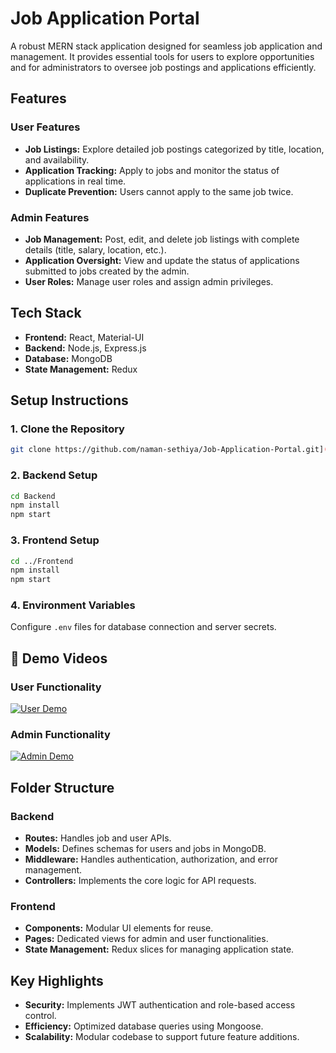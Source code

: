 # Job Application Portal

A robust MERN stack application designed for seamless job application and management. It provides essential tools for users to explore opportunities and for administrators to oversee job postings and applications efficiently.

## Features

### User Features
- **Job Listings:** Explore detailed job postings categorized by title, location, and availability.
- **Application Tracking:** Apply to jobs and monitor the status of applications in real time.
- **Duplicate Prevention:** Users cannot apply to the same job twice.

### Admin Features
- **Job Management:** Post, edit, and delete job listings with complete details (title, salary, location, etc.).
- **Application Oversight:** View and update the status of applications submitted to jobs created by the admin.
- **User Roles:** Manage user roles and assign admin privileges.

## Tech Stack
- **Frontend:** React, Material-UI
- **Backend:** Node.js, Express.js
- **Database:** MongoDB
- **State Management:** Redux

## Setup Instructions

### 1. Clone the Repository
```bash
git clone https://github.com/naman-sethiya/Job-Application-Portal.git](https://github.com/afcfelix/job_application_portal.git
```

### 2. Backend Setup
```bash
cd Backend
npm install
npm start
```

### 3. Frontend Setup
```bash
cd ../Frontend
npm install
npm start
```

### 4. Environment Variables
Configure `.env` files for database connection and server secrets.

## 🎥 Demo Videos

### User Functionality
[![User Demo]()]()

### Admin Functionality
[![Admin Demo]()](https://youtu.be/DN2jhTMLQ_w)

## Folder Structure

### Backend
- **Routes:** Handles job and user APIs.
- **Models:** Defines schemas for users and jobs in MongoDB.
- **Middleware:** Handles authentication, authorization, and error management.
- **Controllers:** Implements the core logic for API requests.

### Frontend
- **Components:** Modular UI elements for reuse.
- **Pages:** Dedicated views for admin and user functionalities.
- **State Management:** Redux slices for managing application state.

## Key Highlights
- **Security:** Implements JWT authentication and role-based access control.
- **Efficiency:** Optimized database queries using Mongoose.
- **Scalability:** Modular codebase to support future feature additions.

